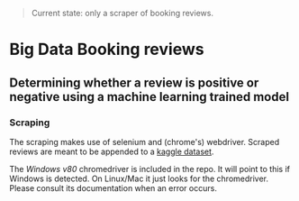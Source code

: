 > Current state: only a scraper of booking reviews.

# Big Data Booking reviews
## Determining whether a review is positive or negative using a machine learning trained model

### Scraping
The scraping makes use of selenium and (chrome's) webdriver.
Scraped reviews are meant to be appended to a [kaggle dataset](https://www.kaggle.com/jiashenliu/515k-hotel-reviews-data-in-europe).

The *Windows v80* chromedriver is included in the repo. It will point to this if Windows is detected. On Linux/Mac it just looks for the chromedriver.
Please consult its documentation when an error occurs.